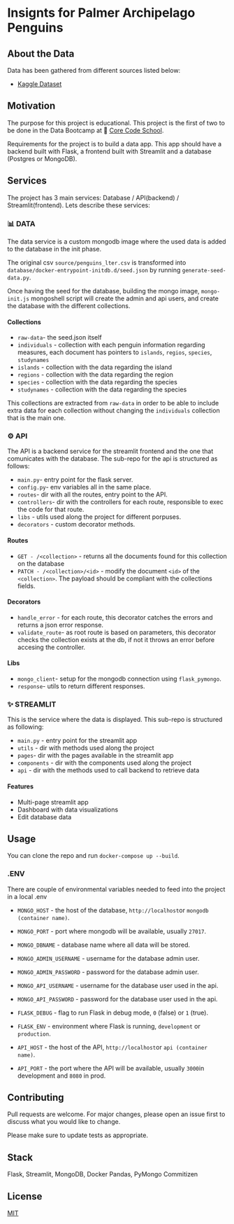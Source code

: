 # Insignts for Palmer Archipelago Penguins

## About the Data

Data has been gathered from different sources listed below:

- [Kaggle Dataset](https://www.kaggle.com/parulpandey/palmer-archipelago-antarctica-penguin-data)

## Motivation

The purpose for this project is educational. This project is the first of two to be done in the Data Bootcamp at :tangerine: [Core Code School](https://www.corecode.school/bootcamp/big-data-machine-learning).

Requirements for the project is to build a data app. This app should have a backend built with Flask, a frontend built with Streamlit and a database (Postgres or MongoDB).

## Services

The project has 3 main services: Database / API(backend) / Streamlit(frontend). Lets describe these services:

### :bar_chart: DATA

The data service is a custom mongodb image where the used data is added to the database in the init phase.

The original csv `source/penguins_lter.csv` is transformed into `database/docker-entrypoint-initdb.d/seed.json` by running `generate-seed-data.py`.

Once having the seed for the database, building the mongo image, `mongo-init.js` mongoshell script will create the admin and api users, and create the database with the different collections.

#### Collections

- `raw-data`- the seed.json itself
- `individuals` - collection with each penguin information regarding measures, each document has pointers to `islands`, `regios`, `species`, `studynames`
- `islands` - collection with the data regarding the island
- `regions` - collection with the data regarding the region
- `species` - collection with the data regarding the species
- `studynames` - collection with the data regarding the species

This collections are extracted from `raw-data` in order to be able to include extra data for each collection without changing the `individuals` collection that is the main one.

### :gear: API

The API is a backend service for the streamlit frontend and the one that comunicates with the database. The sub-repo for the api is structured as follows:

- `main.py`- entry point for the flask server.
- `config.py`- env variables all in the same place.
- `routes`- dir with all the routes, entry point to the API.
- `controllers`- dir with the controllers for each route, responsible to exec the code for that route.
- `libs` - utils used along the project for different porpuses.
- `decorators` - custom decorator methods.

#### Routes

- `GET - /<collection>` - returns all the documents found for this collection on the database
- `PATCH - /<collection>/<id>` - modify the document `<id>` of the `<collection>`. The payload should be compliant with the collections fields.

#### Decorators

- `handle_error` - for each route, this decorator catches the errors and returns a json error response.
- `validate_route`- as root route is based on parameters, this decorator checks the collection exists at the db, if not it throws an error before accesing the controller.

#### Libs

- `mongo_client`- setup for the mongodb connection using `flask_pymongo`.
- `response`- utils to return different responses.

### :sparkles: STREAMLIT

This is the service where the data is displayed. This sub-repo is structured as following:

- `main.py` - entry point for the streamlit app
- `utils` - dir with methods used along the project
- `pages`- dir with the pages available in the streamlit app
- `components` - dir with the components used along the project
- `api` - dir with the methods used to call backend to retrieve data

#### Features

- Multi-page streamlit app
- Dashboard with data visualizations
- Edit database data

## Usage

You can clone the repo and run `docker-compose up --build`.

### .ENV

There are couple of environmental variables needed to feed into the project in a local .env

- `MONGO_HOST` - the host of the database, `http://localhost`or `mongodb (container name)`.
- `MONGO_PORT` - port where mongodb will be available, usually `27017`.
- `MONGO_DBNAME` - database name where all data will be stored.

- `MONGO_ADMIN_USERNAME` - username for the database admin user.
- `MONGO_ADMIN_PASSWORD` - password for the database admin user.

- `MONGO_API_USERNAME` - username for the database user used in the api.
- `MONGO_API_PASSWORD` - password for the database user used in the api.

- `FLASK_DEBUG` - flag to run Flask in debug mode, `0` (false) or `1` (true).
- `FLASK_ENV` - environment where Flask is running, `development` or `production`.

- `API_HOST` - the host of the API, `http://localhost`or `api (container name)`.
- `API_PORT` - the port where the API will be available, usually `3000`in development and `8080` in prod.

## Contributing

Pull requests are welcome. For major changes, please open an issue first to discuss what you would like to change.

Please make sure to update tests as appropriate.

## Stack

Flask, Streamlit, MongoDB, Docker
Pandas, PyMongo
Commitizen

## License

[MIT](https://choosealicense.com/licenses/mit/)

